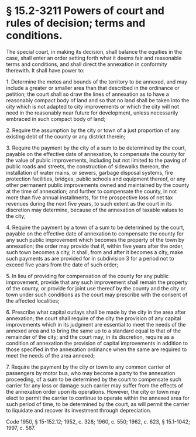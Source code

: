 # § 15.2-3211 Powers of court and rules of decision; terms and conditions.

<p>The special court, in making its decision, shall balance the equities in the case, shall enter an order setting forth what it deems fair and reasonable terms and conditions, and shall direct the annexation in conformity therewith. It shall have power to:</p><p>1. Determine the metes and bounds of the territory to be annexed, and may include a greater or smaller area than that described in the ordinance or petition; the court shall so draw the lines of annexation as to have a reasonably compact body of land and so that no land shall be taken into the city which is not adapted to city improvements or which the city will not need in the reasonably near future for development, unless necessarily embraced in such compact body of land;</p><p>2. Require the assumption by the city or town of a just proportion of any existing debt of the county or any district therein;</p><p>3. Require the payment by the city of a sum to be determined by the court, payable on the effective date of annexation, to compensate the county for the value of public improvements, including but not limited to the paving of public roads and streets, the construction of sidewalks thereon, the installation of water mains, or sewers, garbage disposal systems, fire protection facilities, bridges, public schools and equipment thereof, or any other permanent public improvements owned and maintained by the county at the time of annexation; and further to compensate the county, in not more than five annual installments, for the prospective loss of net tax revenues during the next five years, to such extent as the court in its discretion may determine, because of the annexation of taxable values to the city;</p><p>4. Require the payment by a town of a sum to be determined by the court, payable on the effective date of annexation to compensate the county for any such public improvement which becomes the property of the town by annexation; the order may provide that if, within five years after the order, such town becomes a city, it shall, from and after it becomes a city, make such payments as are provided for in subdivision 3 for a period not to exceed five years from the date of such order;</p><p>5. In lieu of providing for compensation of the county for any public improvement, provide that any such improvement shall remain the property of the county, or provide for joint use thereof by the county and the city or town under such conditions as the court may prescribe with the consent of the affected localities;</p><p>6. Prescribe what capital outlays shall be made by the city in the area after annexation; the court shall require of the city the provision of any capital improvements which in its judgment are essential to meet the needs of the annexed area and to bring the same up to a standard equal to that of the remainder of the city; and the court may, in its discretion, require as a condition of annexation the provision of capital improvements in addition to those specified in the annexation ordinance when the same are required to meet the needs of the area annexed;</p><p>7. Require the payment by the city or town to any common carrier of passengers by motor bus, who may become a party to the annexation proceeding, of a sum to be determined by the court to compensate such carrier for any loss or damage such carrier may suffer from the effects of the annexation order upon its operations. However, the city or town may elect to permit the carrier to continue to operate within the annexed area for such period of time, to be determined by the court, as will permit the carrier to liquidate and recover its investment through depreciation.</p><p>Code 1950, § 15-152.12; 1952, c. 328; 1960, c. 550; 1962, c. 623, § 15.1-1042; 1997, c. 587.</p>